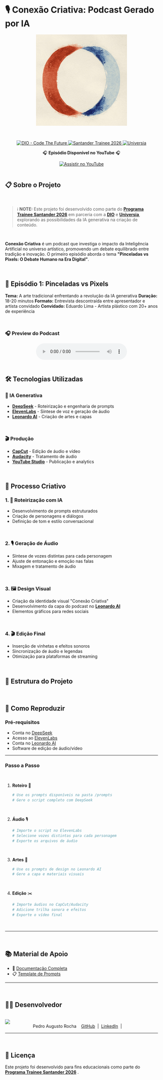 # 🎙️ Conexão Criativa: Podcast Gerado por IA

<p align="center">
<img src="./assets/img/coverPodcast.jpg" width="300" />
</p>

</br>

<p align="center">
<a href="https://dio.me/">
    <img src="https://img.shields.io/badge/DIO-Code_The_Future-28DA77?logo=youtube" alt="DIO - Code The Future">
</a>
<a href="https://www.santander.com.br/hotsite/traineesantander/">
    <img src="https://img.shields.io/badge/Santander-Trainee_2026-FF0000" alt="Santander Trainee 2026">
</a>
<a href="https://www.universia.net/br/home">
    <img src="https://img.shields.io/badge/Universia-Recrutamento-00A2E4" alt="Universia">
</a>
</p>

<p align="center">
🎧 <strong>Episódio Disponível no YouTube</strong> 🎧
</p>

<div align="center">
<a href="https://www.youtube.com/watzXvtniLgoTYch?v=">
<img src="https://img.shields.io/badge/🎬_Assistir_no_YouTube-FF0000?style=for-the-badge&logo=youtube&logoColor=white" alt="Assistir no YouTube" width="200">
</a>
</div>

</br>

## 📋 Sobre o Projeto

</br>

> ℹ️ **NOTE:** Este projeto foi desenvolvido como parte do [**Programa Trainee Santander 2026**](https://www.santander.com.br/hotsite/traineesantander/) em parceria com a [**DIO**](https://dio.me) e [**Universia**](https://www.universia.net/br/home), explorando as possibilidades da IA generativa na criação de conteúdo.

</br>

**Conexão Criativa** é um podcast que investiga o impacto da Inteligência Artificial no universo artístico, promovendo um debate equilibrado entre tradição e inovação. O primeiro episódio aborda o tema **"Pinceladas vs Pixels: O Debate Humano na Era Digital"**.

</br>

## 🎯 Episódio 1: Pinceladas vs Pixels

**Tema:** A arte tradicional enfrentando a revolução da IA generativa
**Duração:** 18-20 minutos
**Formato:** Entrevista descontraída entre apresentador e artista convidado
**Convidado:** Eduardo Lima - Artista plástico com 20+ anos de experiência

</br>

### 🎧 Preview do Podcast
<div align="center">
    <audio src="output/1001.mp4" controls title="Podcast editado"></audio>
</div>

</br>

## 🛠️ Tecnologias Utilizadas

### 🤖 IA Generativa
- [**DeepSeek**](https://www.deepseek.com/) - Roteirização e engenharia de prompts
- [**ElevenLabs**](https://beta.elevenlabs.io/) - Síntese de voz e geração de áudio
- [**Leonardo AI**](https://leonardo.ai/) - Criação de artes e capas

</br>

### 🎬 Produção
- [**CapCut**](https://www.capcut.com/pt-br/) - Edição de áudio e vídeo
- [**Audacity**](https://www.audacityteam.org/) - Tratamento de áudio
- [**YouTube Studio**](https://studio.youtube.com/) - Publicação e analytics

</br>

## 🎨 Processo Criativo


### 1. 📝 **Roteirização com IA**
- Desenvolvimento de prompts estruturados
- Criação de personagens e diálogos
- Definição de tom e estilo conversacional

</br>

### 2. 🎙️ **Geração de Áudio**
- Síntese de vozes distintas para cada personagem
- Ajuste de entonação e emoção nas falas
- Mixagem e tratamento de áudio

</br>

### 3. 🖼️ **Design Visual**
- Criação da identidade visual "Conexão Criativa"
- Desenvolvimento da capa do podcast no **[Leonardo AI](https://leonardo.ai/)**
- Elementos gráficos para redes sociais

</br>

### 4. 🎬 **Edição Final**
- Inserção de vinhetas e efeitos sonoros
- Sincronização de áudio e legendas
- Otimização para plataformas de streaming

</br>

## 📂 Estrutura do Projeto


</br>

## 🚀 Como Reproduzir

### Pré-requisitos
- Conta no [DeepSeek](https://www.deepseek.com/)
- Acesso ao [ElevenLabs](https://beta.elevenlabs.io/)
- Conta no [Leonardo AI](https://leonardo.ai/)
- Software de edição de áudio/vídeo

---


### Passo a Passo

</br>

1. **Roteiro** 🤖
   ```bash
   # Use os prompts disponíveis na pasta /prompts
   # Gere o script completo com DeepSeek
   ```

</br>

2. **Áudio** 🎙️
   ```bash
   # Importe o script no ElevenLabs
   # Selecione vozes distintas para cada personagem
   # Exporte os arquivos de áudio
   ```

</br>

3. **Artes** 🎨
   ```bash
   # Use os prompts de design no Leonardo AI
   # Gere a capa e materiais visuais
   ```

</br>

4. **Edição** ✂️
   ```bash
   # Importe áudios no CapCut/Audacity
   # Adicione trilha sonora e efeitos
   # Exporte o vídeo final
   ```
</br>

---

</br>



## 📚 Material de Apoio
- 📄 [Documentação Completa](https://github.com/felipeAguiarCode/prompts-for-podcast-generate-by-ia)
- 📋 [Template de Prompts](https://github.com/apedrodev1/prompts-for-podcast-generate-by-ia/tree/main/src/prompts)  

---

</br>


## 👨‍💻 Desenvolvedor
<p>
</br>
  <img align="left" width="80" src= imagem minha />
  <p>
    &nbsp;&nbsp;&nbsp;Pedro Augusto Rocha  
    &nbsp;&nbsp;&nbsp;<a href="https://github.com/apedrodev1">GitHub</a> &nbsp;|&nbsp; 
    <a href="https://www.linkedin.com/in/pedro-augusto-rocha-548b28110/">LinkedIn</a> &nbsp;|&nbsp; 
  </p>
</p>

---

</br>

## 📄 Licença
Este projeto foi desenvolvido para fins educacionais como parte do [**Programa Trainee Santander 2026**](https://www.santander.com.br/hotsite/traineesantander/) .





